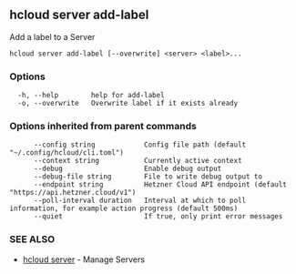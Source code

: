 ## hcloud server add-label

Add a label to a Server

```
hcloud server add-label [--overwrite] <server> <label>...
```

### Options

```
  -h, --help        help for add-label
  -o, --overwrite   Overwrite label if it exists already
```

### Options inherited from parent commands

```
      --config string            Config file path (default "~/.config/hcloud/cli.toml")
      --context string           Currently active context
      --debug                    Enable debug output
      --debug-file string        File to write debug output to
      --endpoint string          Hetzner Cloud API endpoint (default "https://api.hetzner.cloud/v1")
      --poll-interval duration   Interval at which to poll information, for example action progress (default 500ms)
      --quiet                    If true, only print error messages
```

### SEE ALSO

* [hcloud server](hcloud_server.md)	 - Manage Servers

